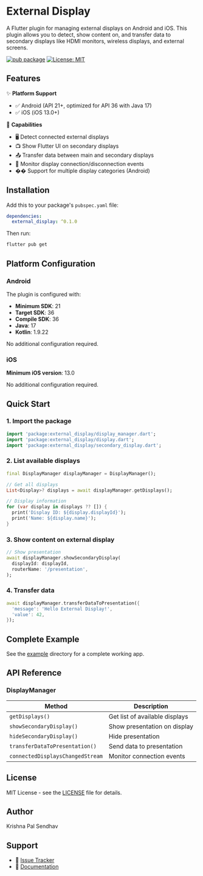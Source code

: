 # External Display

A Flutter plugin for managing external displays on Android and iOS. This plugin allows you to detect, show content on, and transfer data to secondary displays like HDMI monitors, wireless displays, and external screens.

[![pub package](https://img.shields.io/pub/v/external_display.svg)](https://pub.dev/packages/external_display)
[![License: MIT](https://img.shields.io/badge/License-MIT-yellow.svg)](https://opensource.org/licenses/MIT)

## Features

✨ **Platform Support**
- ✅ Android (API 21+, optimized for API 36 with Java 17)
- ✅ iOS (iOS 13.0+)

🎯 **Capabilities**
- 🖥️ Detect connected external displays
- 📺 Show Flutter UI on secondary displays
- 📤 Transfer data between main and secondary displays
- 🔌 Monitor display connection/disconnection events
- ��️ Support for multiple display categories (Android)

## Installation

Add this to your package's `pubspec.yaml` file:

```yaml
dependencies:
  external_display: ^0.1.0
```

Then run:

```bash
flutter pub get
```

## Platform Configuration

### Android

The plugin is configured with:
- **Minimum SDK**: 21
- **Target SDK**: 36
- **Compile SDK**: 36
- **Java**: 17
- **Kotlin**: 1.9.22

No additional configuration required.

### iOS

**Minimum iOS version**: 13.0

No additional configuration required.

## Quick Start

### 1. Import the package

```dart
import 'package:external_display/display_manager.dart';
import 'package:external_display/display.dart';
import 'package:external_display/secondary_display.dart';
```

### 2. List available displays

```dart
final DisplayManager displayManager = DisplayManager();

// Get all displays
List<Display>? displays = await displayManager.getDisplays();

// Display information
for (var display in displays ?? []) {
  print('Display ID: ${display.displayId}');
  print('Name: ${display.name}');
}
```

### 3. Show content on external display

```dart
// Show presentation
await displayManager.showSecondaryDisplay(
  displayId: displayId,
  routerName: '/presentation',
);
```

### 4. Transfer data

```dart
await displayManager.transferDataToPresentation({
  'message': 'Hello External Display!',
  'value': 42,
});
```

## Complete Example

See the [example](example) directory for a complete working app.

## API Reference

### DisplayManager

| Method | Description |
|--------|-------------|
| `getDisplays()` | Get list of available displays |
| `showSecondaryDisplay()` | Show presentation on display |
| `hideSecondaryDisplay()` | Hide presentation |
| `transferDataToPresentation()` | Send data to presentation |
| `connectedDisplaysChangedStream` | Monitor connection events |

## License

MIT License - see the [LICENSE](LICENSE) file for details.

## Author

Krishna Pal Sendhav

## Support

- 🐛 [Issue Tracker](https://github.com/krishnapalsendhav/external_display/issues)
- 📝 [Documentation](https://pub.dev/packages/external_display)
